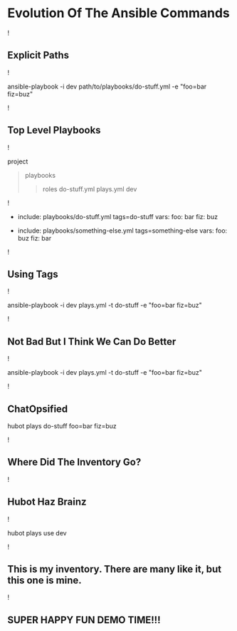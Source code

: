 # Evolution Of The Ansible Commands

!

## Explicit Paths

!

ansible-playbook -i dev path/to/playbooks/do-stuff.yml -e "foo=bar fiz=buz"

!

## Top Level Playbooks

!

project
> playbooks
> > roles
> > do-stuff.yml
> plays.yml
> dev

!

- include: playbooks/do-stuff.yml tags=do-stuff
  vars:
    foo: bar
    fiz: buz

- include: playbooks/something-else.yml tags=something-else
  vars:
      foo: buz
      fiz: bar

!

## Using Tags

!

ansible-playbook -i dev plays.yml -t do-stuff -e "foo=bar fiz=buz"

!

## Not Bad But I Think We Can Do Better

!

ansible-playbook -i <span>dev</span> <span>plays</span>.yml -t <span>do-stuff</span> -e "<span>foo=bar fiz=buz</span>"

!

## ChatOpsified

hubot plays do-stuff foo=bar fiz=buz

!

## Where Did The Inventory Go?

!

## Hubot Haz Brainz

!

hubot plays use dev

!

## This is my inventory. There are many like it, but this one is mine.

!

## SUPER HAPPY FUN DEMO TIME!!!
